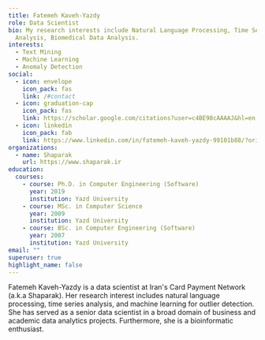 ```yaml
---
title: Fatemeh Kaveh-Yazdy
role: Data Scientist
bio: My research interests include Natural Language Processing, Time Series
  Analysis, Biomedical Data Analysis.
interests:
  - Text Mining
  - Machine Learning
  - Anomaly Detection
social:
  - icon: envelope
    icon_pack: fas
    link: /#contact
  - icon: graduation-cap
    icon_pack: fas
    link: https://scholar.google.com/citations?user=c4BE98cAAAAJ&hl=en
  - icon: linkedin
    icon_pack: fab
    link: https://www.linkedin.com/in/fatemeh-kaveh-yazdy-99101b88/?originalSubdomain=ir
organizations:
  - name: Shaparak
    url: https://www.shaparak.ir
education:
  courses:
    - course: Ph.D. in Computer Engineering (Software)
      year: 2019
      institution: Yazd University
    - course: MSc. in Computer Science
      year: 2009
      institution: Yazd University
    - course: BSc. in Computer Engineering (Software)
      year: 2007
      institution: Yazd University
email: ""
superuser: true
highlight_name: false
---
```

Fatemeh Kaveh-Yazdy is a data scientist at Iran's Card Payment Network (a.k.a Shaparak). Her research interest includes natural language processing, time series analysis, and machine learning for outlier detection.  She has served as a senior data scientist in a broad domain of business and academic data analytics projects.  Furthermore, she is a bioinformatic enthusiast.
